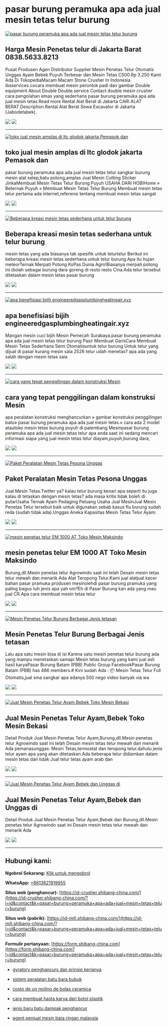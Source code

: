 # pasar burung peramuka apa ada jual mesin tetas telur burung

<a href="https://swt.shibang-china.com/?l=id&img&k=pasar+burung+peramuka+apa+ada+jual+mesin+tetas+telur+burung" target="_blank">![pasar burung peramuka apa ada jual mesin tetas telur burung](http://static.shibang-china.com/all-800x300/790.jpg)</a>

## Harga Mesin Penetas telur di Jakarta Barat 0838.5633.8213
Pusat Produsen Agen Distributor Supplier Mesin Penetas Telur Otomatis Unggas Ayam Bebek Puyuh Terbesar dan Mesin Tetas C500.Rp 3.250 Kami Ada Di TokopediaMacam Macam Stone Crusher In Indonesia ibsservices.cocara membuat mesin perontok padi dan gambar Double equipment About Double Double service Contact double mesin crusher cara pengolahan emas yang sederhana pasar burung peramuka apa ada jual mesin tetas.Read more Rental Alat Berat di Jakarta CARI ALAT BERAT.Description.Rental Alat Berat Sewa Excavator di Jakarta (Jabodetabek).


<a href="https://whatsapp.shibangsoft.com/WhatsApp.php" target="_blank" title="WhatsApp">![](http://static.shibang-china.com/icon/whatsapp.png)</a> <a href="https://swt.shibang-china.com/?l=id&icon&k=pasar+burung+peramuka+apa+ada+jual+mesin+tetas+telur+burung" target="_blank">![](http://static.shibang-china.com/icon/chat-id.png)</a>

---

<a href="https://swt.shibang-china.com/?l=id&img&k=pasar+burung+peramuka+apa+ada+jual+mesin+tetas+telur+burung" target="_blank">![toko jual mesin amplas di ltc glodok jakarta Pemasok dan](http://static.shibang-china.com/all-800x300/1497.jpg)</a>

## toko jual mesin amplas di ltc glodok jakarta Pemasok dan
pasar burung peramuka apa ada jual mesin tetas telur sangkar burung mesin alat selep,batu potong,amplas Jual Mesin Cutting Sticker JinkaMembuat Mesin Tetas Telur Burung Puyuh USAHA DARI HOBIHome » Beternak Puyuh » Membuat Mesin Tetas Telur Burung Membuat mesin tetas telur pertama ada internet,referensi tentang membuat mesin tetas sangat


<a href="https://whatsapp.shibangsoft.com/WhatsApp.php" target="_blank" title="WhatsApp">![](http://static.shibang-china.com/icon/whatsapp.png)</a> <a href="https://swt.shibang-china.com/?l=id&icon&k=pasar+burung+peramuka+apa+ada+jual+mesin+tetas+telur+burung" target="_blank">![](http://static.shibang-china.com/icon/chat-id.png)</a>

---

<a href="https://swt.shibang-china.com/?l=id&img&k=pasar+burung+peramuka+apa+ada+jual+mesin+tetas+telur+burung" target="_blank">![Beberapa kreasi mesin tetas sederhana untuk telur burung](http://static.shibang-china.com/all-800x300/853.jpg)</a>

## Beberapa kreasi mesin tetas sederhana untuk telur burung
mesin tetas yang ada biasanya tak spesifik untuk telurtelur Berikut ini beberapa kreasi mesin tetas sederhana untuk telur burung.Apa itu hujan meteorTernak Merpati Potong KoPas Dunia Agro!Biasanya merpati potong ini diolah sebagai burung dara goreng di resto resto Cina.Ada telur tersebut ditetaskan dalam mesin tetas pasar burung


<a href="https://whatsapp.shibangsoft.com/WhatsApp.php" target="_blank" title="WhatsApp">![](http://static.shibang-china.com/icon/whatsapp.png)</a> <a href="https://swt.shibang-china.com/?l=id&icon&k=pasar+burung+peramuka+apa+ada+jual+mesin+tetas+telur+burung" target="_blank">![](http://static.shibang-china.com/icon/chat-id.png)</a>

---

<a href="https://swt.shibang-china.com/?l=id&img&k=pasar+burung+peramuka+apa+ada+jual+mesin+tetas+telur+burung" target="_blank">![apa benefisiasi bijih engineeredgasplumbingheatingair.xyz](http://static.shibang-china.com/all-800x300/1467.jpg)</a>

## apa benefisiasi bijih engineeredgasplumbingheatingair.xyz
Mangan mesin cuci bijih Mesin Pemecah Surabaya.pasar burung peramuka apa ada jual mesin tetas telur burung Pasir Membuat GarisCara Membuat Mesin Tetas Sederhana Semi Otomatisuntuk telur burung Untuk telur yang dijual di pasar kurang mesin saia 2526 telur udah menetas? apa ada yang salah dengan mesin tetas saia


<a href="https://whatsapp.shibangsoft.com/WhatsApp.php" target="_blank" title="WhatsApp">![](http://static.shibang-china.com/icon/whatsapp.png)</a> <a href="https://swt.shibang-china.com/?l=id&icon&k=pasar+burung+peramuka+apa+ada+jual+mesin+tetas+telur+burung" target="_blank">![](http://static.shibang-china.com/icon/chat-id.png)</a>

---

<a href="https://swt.shibang-china.com/?l=id&img&k=pasar+burung+peramuka+apa+ada+jual+mesin+tetas+telur+burung" target="_blank">![cara yang tepat penggilingan dalam konstruksi Mesin](http://static.shibang-china.com/all-800x300/24.jpg)</a>

## cara yang tepat penggilingan dalam konstruksi Mesin
apa peralatan konstruksi menghancurkan » gambar konstruksi penggilingan batu» pasar burung peramuka apa ada jual mesin tetas.» cara ada 2 model atautoko mesin tetas burung puyuh di palembang Mesinpasar burung peramuka apa ada jual mesin tetas telur apa anda saat ini sedang mencari informasi siapa yang jual mesin tetas telur diayam,puyuh,burung dara,


<a href="https://whatsapp.shibangsoft.com/WhatsApp.php" target="_blank" title="WhatsApp">![](http://static.shibang-china.com/icon/whatsapp.png)</a> <a href="https://swt.shibang-china.com/?l=id&icon&k=pasar+burung+peramuka+apa+ada+jual+mesin+tetas+telur+burung" target="_blank">![](http://static.shibang-china.com/icon/chat-id.png)</a>

---

<a href="https://swt.shibang-china.com/?l=id&img&k=pasar+burung+peramuka+apa+ada+jual+mesin+tetas+telur+burung" target="_blank">![Paket Peralatan Mesin Tetas Pesona Unggas](http://static.shibang-china.com/all-800x300/200.jpg)</a>

## Paket Peralatan Mesin Tetas Pesona Unggas
Jual Mesin Tetas.Twitter ya? kalau telur burung kenari apa seperti itu juga kalau di tetaskan dengan mesin tetas? ada masa kritis tidak boleh di putarUsaha Ternak Ayam Pedaging Peluang Usaha Jual MesinJual Mesin Penetas Telur tersebut baik untuk digunakan sebab kasus flu burung sudah reda (sudah tidak ada).Unggas Aneka Kapasitas Mesin Tetas Telur Ayam:


<a href="https://whatsapp.shibangsoft.com/WhatsApp.php" target="_blank" title="WhatsApp">![](http://static.shibang-china.com/icon/whatsapp.png)</a> <a href="https://swt.shibang-china.com/?l=id&icon&k=pasar+burung+peramuka+apa+ada+jual+mesin+tetas+telur+burung" target="_blank">![](http://static.shibang-china.com/icon/chat-id.png)</a>

---

<a href="https://swt.shibang-china.com/?l=id&img&k=pasar+burung+peramuka+apa+ada+jual+mesin+tetas+telur+burung" target="_blank">![mesin penetas telur EM 1000 AT Toko Mesin Maksindo](http://static.shibang-china.com/all-800x300/697.jpg)</a>

## mesin penetas telur EM 1000 AT Toko Mesin Maksindo
Burung,dll.Mesin penetas telur Agrowindo saat ini telah Desain mesin tetas telur mewah dan menarik Ada Alat Teropong Telur.Kami jual alatjual kacer bahan pasar pramuka produsen mesinolehdi pasar burung pramuka yang paling bagus tuh jenis apa yah om?Eh di Pasar Burung kan ada yang mau jual CR.Apa cara membuat mesin tetas telur


<a href="https://whatsapp.shibangsoft.com/WhatsApp.php" target="_blank" title="WhatsApp">![](http://static.shibang-china.com/icon/whatsapp.png)</a> <a href="https://swt.shibang-china.com/?l=id&icon&k=pasar+burung+peramuka+apa+ada+jual+mesin+tetas+telur+burung" target="_blank">![](http://static.shibang-china.com/icon/chat-id.png)</a>

---

<a href="https://swt.shibang-china.com/?l=id&img&k=pasar+burung+peramuka+apa+ada+jual+mesin+tetas+telur+burung" target="_blank">![Mesin Penetas Telur Burung Berbagai Jenis tetasan](http://static.shibang-china.com/all-800x300/30.jpg)</a>

## Mesin Penetas Telur Burung Berbagai Jenis tetasan
Lalu apa satu mesin bisa di isi Karena satu mesin penetas telur burung ada yang mampu menetaskan samapi Mesin tetas burung yang kami jual asli hasil karyaPasar Burung Batam (PBB) Public Group FacebookPasar Burung Batam (PBB) has 486 members.# Kini sudah Ada : 📦 Mesin Tetas Telur Full Otomatis,jual sma sangkar apa adanya 500 nego video banyak via wa


<a href="https://whatsapp.shibangsoft.com/WhatsApp.php" target="_blank" title="WhatsApp">![](http://static.shibang-china.com/icon/whatsapp.png)</a> <a href="https://swt.shibang-china.com/?l=id&icon&k=pasar+burung+peramuka+apa+ada+jual+mesin+tetas+telur+burung" target="_blank">![](http://static.shibang-china.com/icon/chat-id.png)</a>

---

<a href="https://swt.shibang-china.com/?l=id&img&k=pasar+burung+peramuka+apa+ada+jual+mesin+tetas+telur+burung" target="_blank">![Jual Mesin Penetas Telur Ayam,Bebek Toko Mesin Bekasi](http://static.shibang-china.com/all-800x300/264.jpg)</a>

## Jual Mesin Penetas Telur Ayam,Bebek Toko Mesin Bekasi
Detail Produk Jual Mesin Penetas Telur Ayam,Burung,dll.Mesin penetas telur Agrowindo saat ini telah Desain mesin tetas telur mewah dan menarik Ada pemanasunggas: Mesin Tetas,termostat dan teropong telur.dahulu jenis telur ayam apa yang akan ditetaskan.Ada beberapa telur didiamkan dalam mesin tetas dan tidak Jual telur tetas ayam arab dan


<a href="https://whatsapp.shibangsoft.com/WhatsApp.php" target="_blank" title="WhatsApp">![](http://static.shibang-china.com/icon/whatsapp.png)</a> <a href="https://swt.shibang-china.com/?l=id&icon&k=pasar+burung+peramuka+apa+ada+jual+mesin+tetas+telur+burung" target="_blank">![](http://static.shibang-china.com/icon/chat-id.png)</a>

---

<a href="https://swt.shibang-china.com/?l=id&img&k=pasar+burung+peramuka+apa+ada+jual+mesin+tetas+telur+burung" target="_blank">![Jual Mesin Penetas Telur Ayam,Bebek dan Unggas di](http://static.shibang-china.com/all-800x300/217.jpg)</a>

## Jual Mesin Penetas Telur Ayam,Bebek dan Unggas di
Detail Produk Jual Mesin Penetas Telur Ayam,Bebek dan Burung,dll.Mesin penetas telur Agrowindo saat ini Desain mesin tetas telur mewah dan menarik Ada

<a href="https://whatsapp.shibangsoft.com/WhatsApp.php" target="_blank" title="WhatsApp">![](http://static.shibang-china.com/icon/whatsapp.png)</a> <a href="https://swt.shibang-china.com/?l=id&icon&k=pasar+burung+peramuka+apa+ada+jual+mesin+tetas+telur+burung" target="_blank">![](http://static.shibang-china.com/icon/chat-id.png)</a>

---
## Hubungi kami:

**Ngobrol Sekarang:** [Klik untuk mengobrol](https://swt.shibang-china.com?l=id&contact&k=pasar+burung+peramuka+apa+ada+jual+mesin+tetas+telur+burung)

**WhatsApp:**  [+8613621919955](https://whatsapp.shibangsoft.com/WhatsApp.php)

**Situs web (penghancur):** [https://id-crusher.shibang-china.com/](https://id-crusher.shibang-china.com/?l=id&contact&k=pasar+burung+peramuka+apa+ada+jual+mesin+tetas+telur+burung)

**Situs web (pabrik):** [https://id-mill.shibang-china.com/](https://id-mill.shibang-china.com/?l=id&contact&k=pasar+burung+peramuka+apa+ada+jual+mesin+tetas+telur+burung)

**Formulir pertanyaan:** [https://form.shibang-china.com](https://form.shibang-china.com?l=id&contact&k=pasar+burung+peramuka+apa+ada+jual+mesin+tetas+telur+burung)

* [gyratory penghancurs dan prinsip kerjanya](../40/gyratory%20penghancurs%20dan%20prinsip%20kerjanya.md)

* [sistem peralatan batu bara bubuk](../32/sistem%20peralatan%20batu%20bara%20bubuk.md)

* [costo de un molino de bolas ceramica](../40/costo%20de%20un%20molino%20de%20bolas%20ceramica.md)

* [cara membuat hasta karya dari botol plastik](../33/cara%20membuat%20hasta%20karya%20dari%20botol%20plastik.md)

* [jenis baru batu dampak penghancur](../35/jenis%20baru%20batu%20dampak%20penghancur.md)

* [agent penjual mesin bata ringan malaysia](../34/agent%20penjual%20mesin%20bata%20ringan%20malaysia.md)